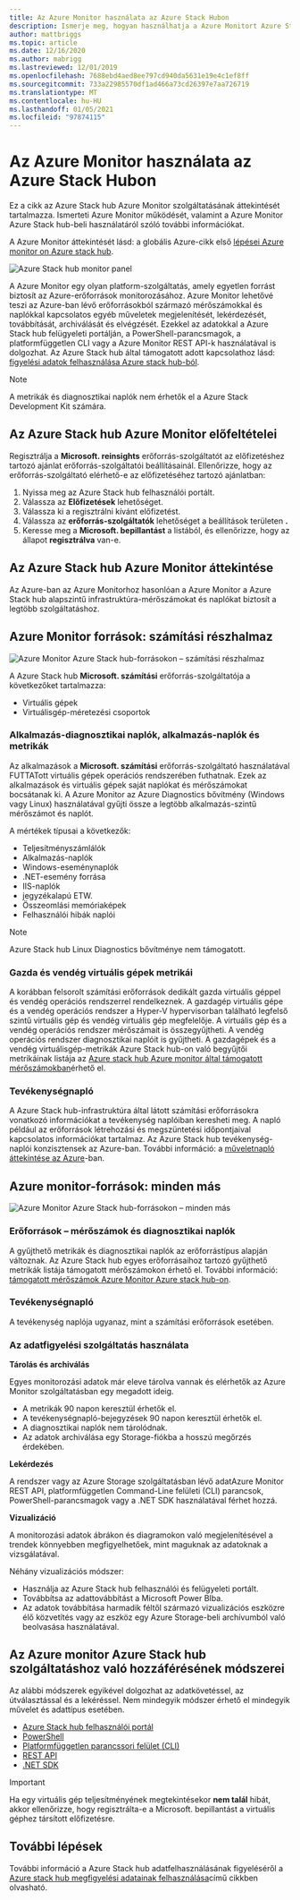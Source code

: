 ```yaml
---
title: Az Azure Monitor használata az Azure Stack Hubon
description: Ismerje meg, hogyan használhatja a Azure Monitort Azure Stack hub-on.
author: mattbriggs
ms.topic: article
ms.date: 12/16/2020
ms.author: mabrigg
ms.lastreviewed: 12/01/2019
ms.openlocfilehash: 7688ebd4aed8ee797cd940da5631e19e4c1ef8ff
ms.sourcegitcommit: 733a22985570df1ad466a73cd26397e7aa726719
ms.translationtype: MT
ms.contentlocale: hu-HU
ms.lasthandoff: 01/05/2021
ms.locfileid: "97874115"
---
```

# <a name="use-azure-monitor-on-azure-stack-hub"></a>Az Azure Monitor használata az Azure Stack Hubon

Ez a cikk az Azure Stack hub Azure Monitor szolgáltatásának áttekintését tartalmazza. Ismerteti Azure Monitor működését, valamint a Azure Monitor Azure Stack hub-beli használatáról szóló további információkat.

A Azure Monitor áttekintését lásd: a globális Azure-cikk első [lépései Azure monitor on Azure stack hub](/azure/monitoring-and-diagnostics/monitoring-get-started).

![Azure Stack hub monitor panel](./media/azure-stack-metrics-azure-data/azs-monitor.png)

A Azure Monitor egy olyan platform-szolgáltatás, amely egyetlen forrást biztosít az Azure-erőforrások monitorozásához. Azure Monitor lehetővé teszi az Azure-ban lévő erőforrásokból származó mérőszámokkal és naplókkal kapcsolatos egyéb műveletek megjelenítését, lekérdezését, továbbítását, archiválását és elvégzését. Ezekkel az adatokkal a Azure Stack hub felügyeleti portálján, a PowerShell-parancsmagok, a platformfüggetlen CLI vagy a Azure Monitor REST API-k használatával is dolgozhat. Az Azure Stack hub által támogatott adott kapcsolathoz lásd: [figyelési adatok felhasználása Azure stack hub-ból](azure-stack-metrics-monitor.md).

> [!NOTE]
> A metrikák és diagnosztikai naplók nem érhetők el a Azure Stack Development Kit számára.

## <a name="prerequisites-for-azure-monitor-on-azure-stack-hub"></a>Az Azure Stack hub Azure Monitor előfeltételei

Regisztrálja a **Microsoft. reinsights** erőforrás-szolgáltatót az előfizetéshez tartozó ajánlat erőforrás-szolgáltatói beállításainál. Ellenőrizze, hogy az erőforrás-szolgáltató elérhető-e az előfizetéséhez tartozó ajánlatban:

1. Nyissa meg az Azure Stack hub felhasználói portált.
2. Válassza az **Előfizetések** lehetőséget.
3. Válassza ki a regisztrálni kívánt előfizetést.
4. Válassza az **erőforrás-szolgáltatók** lehetőséget a beállítások területen **.** 
5. Keresse meg a **Microsoft. bepillantást** a listából, és ellenőrizze, hogy az állapot **regisztrálva** van-e.

## <a name="overview-of-azure-monitor-on-azure-stack-hub"></a>Az Azure Stack hub Azure Monitor áttekintése

Az Azure-ban az Azure Monitorhoz hasonlóan a Azure Monitor a Azure Stack hub alapszintű infrastruktúra-mérőszámokat és naplókat biztosít a legtöbb szolgáltatáshoz.

## <a name="azure-monitor-sources-compute-subset"></a>Azure Monitor források: számítási részhalmaz

![Azure Monitor Azure Stack hub-forrásokon – számítási részhalmaz](media//azure-stack-metrics-azure-data/azs-monitor-computersubset.svg)

A Azure Stack hub **Microsoft. számítási** erőforrás-szolgáltatója a következőket tartalmazza:
 - Virtuális gépek 
 - Virtuálisgép-méretezési csoportok

### <a name="application---diagnostics-logs-app-logs-and-metrics"></a>Alkalmazás-diagnosztikai naplók, alkalmazás-naplók és metrikák

Az alkalmazások a **Microsoft. számítási** erőforrás-szolgáltató használatával FUTTATott virtuális gépek operációs rendszerében futhatnak. Ezek az alkalmazások és virtuális gépek saját naplókat és mérőszámokat bocsátanak ki. A Azure Monitor az Azure Diagnostics bővítmény (Windows vagy Linux) használatával gyűjti össze a legtöbb alkalmazás-szintű mérőszámot és naplót.

A mértékek típusai a következők:
 - Teljesítményszámlálók
 - Alkalmazás-naplók
 - Windows-eseménynaplók
 - .NET-esemény forrása
 - IIS-naplók
 - jegyzékalapú ETW.
 - Összeomlási memóriaképek
 - Felhasználói hibák naplói

> [!NOTE]  
> Azure Stack hub Linux Diagnostics bővítménye nem támogatott.

### <a name="host-and-guest-vm-metrics"></a>Gazda és vendég virtuális gépek metrikái

A korábban felsorolt számítási erőforrások dedikált gazda virtuális géppel és vendég operációs rendszerrel rendelkeznek. A gazdagép virtuális gépe és a vendég operációs rendszer a Hyper-V hypervisorban található legfelső szintű virtuális gép és vendég virtuális gép megfelelője. A virtuális gép és a vendég operációs rendszer mérőszámait is összegyűjtheti. A vendég operációs rendszer diagnosztikai naplóit is gyűjtheti. A gazdagépek és a vendég virtuálisgép-metrikák Azure Stack hub-on való begyűjtői metrikáinak listája az [Azure stack hub Azure monitor által támogatott mérőszámokban](azure-stack-metrics-supported.md)érhető el. 

### <a name="activity-log"></a>Tevékenységnapló

A Azure Stack hub-infrastruktúra által látott számítási erőforrásokra vonatkozó információkat a tevékenység naplóiban keresheti meg. A napló például az erőforrások létrehozási és megszüntetési időpontjaival kapcsolatos információkat tartalmaz. Az Azure Stack hub tevékenység-naplói konzisztensek az Azure-ban. További információ: a [műveletnapló áttekintése az Azure](/azure/monitoring-and-diagnostics/monitoring-overview-activity-logs)-ban. 


## <a name="azure-monitor-sources-everything-else"></a>Azure monitor-források: minden más

![Azure Monitor Azure Stack hub-forrásokon – minden más](media//azure-stack-metrics-azure-data/azs-monitor-othersubset.svg)

### <a name="resources---metrics-and-diagnostics-logs"></a>Erőforrások – mérőszámok és diagnosztikai naplók

A gyűjthető metrikák és diagnosztikai naplók az erőforrástípus alapján változnak. Az Azure Stack hub egyes erőforrásaihoz tartozó gyűjthető metrikák listája támogatott mérőszámokon érhető el. További információ: [támogatott mérőszámok Azure Monitor Azure stack hub-on](azure-stack-metrics-supported.md).

### <a name="activity-log"></a>Tevékenységnapló

A tevékenység naplója ugyanaz, mint a számítási erőforrások esetében. 

### <a name="uses-for-monitoring-data"></a>Az adatfigyelési szolgáltatás használata

**Tárolás és archiválás**  

Egyes monitorozási adatok már eleve tárolva vannak és elérhetők az Azure Monitor szolgáltatásban egy megadott ideig. 
 - A metrikák 90 napon keresztül érhetők el. 
 - A tevékenységnapló-bejegyzések 90 napon keresztül érhetők el. 
 - A diagnosztikai naplók nem tárolódnak.
 - Az adatok archiválása egy Storage-fiókba a hosszú megőrzés érdekében.

**Lekérdezés**  

A rendszer vagy az Azure Storage szolgáltatásban lévő adatAzure Monitor REST API, platformfüggetlen Command-Line felületi (CLI) parancsok, PowerShell-parancsmagok vagy a .NET SDK használatával férhet hozzá. 

**Vizualizáció**

A monitorozási adatok ábrákon és diagramokon való megjelenítésével a trendek könnyebben megfigyelhetőek, mint maguknak az adatoknak a vizsgálatával. 

Néhány vizualizációs módszer:
 - Használja az Azure Stack hub felhasználói és felügyeleti portált.
 - Továbbítsa az adattovábbítást a Microsoft Power BIba.
 - Az adatok továbbítása harmadik féltől származó vizualizációs eszközre élő közvetítés vagy az eszköz egy Azure Storage-beli archívumból való beolvasása használatával.

## <a name="methods-of-accessing-azure-monitor-on-azure-stack-hub"></a>Az Azure monitor Azure Stack hub szolgáltatáshoz való hozzáférésének módszerei

Az alábbi módszerek egyikével dolgozhat az adatkövetéssel, az útválasztással és a lekéréssel. Nem mindegyik módszer érhető el mindegyik művelet és adattípus esetében. 

 - [Azure Stack hub felhasználói portál ](azure-stack-use-portal.md)
 - [PowerShell](/azure/monitoring-and-diagnostics/insights-powershell-samples)
 - [Platformfüggetlen parancssori felület (CLI)](/azure/monitoring-and-diagnostics/insights-cli-samples)
 - [REST API](/rest/api/monitor)
 - [.NET SDK](https://www.nuget.org/packages/Microsoft.Azure.Management.Monitor)

> [!Important]  
> Ha egy virtuális gép teljesítményének megtekintésekor **nem talál** hibát, akkor ellenőrizze, hogy regisztrálta-e a Microsoft. bepillantást a virtuális géphez társított előfizetésre.

## <a name="next-steps"></a>További lépések

További információ a Azure Stack hub adatfelhasználásának figyeléséről a [Azure stack hub megfigyelési adatainak felhasználása](azure-stack-metrics-monitor.md)című cikkben olvasható.
